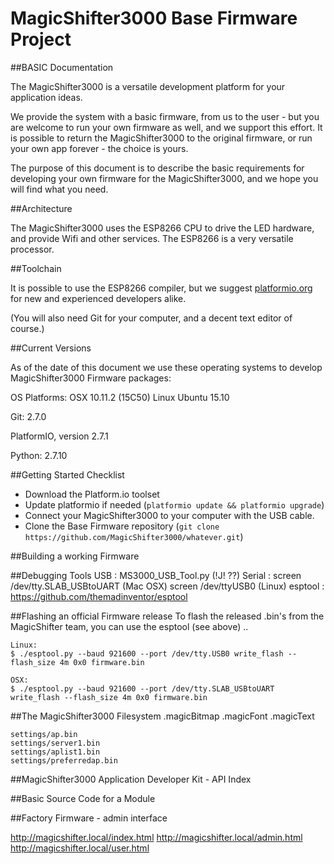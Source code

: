 
# MagicShifter3000 Base Firmware Project
##BASIC Documentation

The MagicShifter3000 is a versatile development platform for your application ideas. 

We provide the system with a basic firmware, from us to the user - but you are welcome to run your own firmware as well, and we support this effort.  It is possible to return the MagicShifter3000 to the original firmware, or run your own app forever - the choice is yours.

The purpose of this document is to describe the basic requirements for developing
your own firmware for the MagicShifter3000, and we hope you will find what you need.

##Architecture

The MagicShifter3000 uses the ESP8266 CPU to drive the LED hardware, and provide Wifi and other services.  The ESP8266 is a very versatile processor.  

##Toolchain

It is possible to use the ESP8266 compiler, but we suggest [platformio.org](http://platformio.org/#!/get-started) for new and experienced developers alike.

(You will also need Git for your computer, and a decent text editor of course.)

##Current Versions

As of the date of this document we use these operating systems to develop MagicShifter3000 Firmware packages:

OS Platforms:
	OSX 10.11.2 (15C50)
	Linux Ubuntu 15.10
	
Git:	2.7.0

PlatformIO, version 2.7.1

Python:	2.7.10

##Getting Started Checklist

* Download the Platform.io toolset 
* Update platformio if needed (`` platformio update && platformio upgrade ``)
* Connect your MagicShifter3000 to your computer with the USB cable.
* Clone the Base Firmware repository (`` git clone https://github.com/MagicShifter3000/whatever.git ``)

##Building a working Firmware

##Debugging Tools
	USB		:	MS3000_USB_Tool.py (!J! ??)
	Serial	:	screen /dev/tty.SLAB_USBtoUART (Mac OSX) 	screen /dev/ttyUSB0 (Linux)
	esptool	:	https://github.com/themadinventor/esptool

##Flashing an official Firmware release
	To flash the released .bin's from the MagicShifter team, you can use the esptool (see above) ..

	Linux: 
	$ ./esptool.py --baud 921600 --port /dev/tty.USB0 write_flash --flash_size 4m 0x0 firmware.bin

	OSX:
	$ ./esptool.py --baud 921600 --port /dev/tty.SLAB_USBtoUART write_flash --flash_size 4m 0x0 firmware.bin

##The MagicShifter3000 Filesystem
	.magicBitmap 
	.magicFont
	.magicText

	settings/ap.bin
	settings/server1.bin
	settings/aplist1.bin
	settings/preferredap.bin

##MagicShifter3000 Application Developer Kit - API Index

##Basic Source Code for a Module

##Factory Firmware - admin interface

http://magicshifter.local/index.html
http://magicshifter.local/admin.html
http://magicshifter.local/user.html

